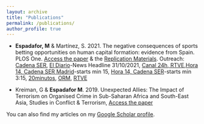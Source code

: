 ```yaml
---
layout: archive
title: "Publications"
permalink: /publications/
author_profile: true
---
```


- **Espadafor, M** & Martínez, S. 2021. The negative consequences of sports betting opportunities on human capital formation: evidence from Spain. PLOS One. [Access the paper](https://journals.plos.org/plosone/article/metrics?id=10.1371/journal.pone.0258857) & the [Replication Materials](https://doi.org/10.7910/DVN/K4NSBK). Outreach: [Cadena SER](https://cadenaser.com/ser/2021/10/31/sociedad/1635675473_674477.html), [El Diario](https://www.eldiario.es/sociedad/abrir-casas-apuestas-cerca-institutos-baja-rendimiento-escolar-barrios-humildes_1_8440297.html)-News Headline 31/10/2021, [Canal 24h, RTVE](),[Hora 14, Cadena SER Madrid](https://play.cadenaser.com/audio/regional_centro_hora14madrid_20211031_140509_143000/)-starts min 15, [Hora 14, Cadena SER](https://prisa-es.mc.tritondigital.com/BOLETINES_SER_PODCAST_1043_P/media/playser/audio/202110/31/1635678903_8194.mp3)-starts min 3:15, [20minutos](https://www.20minutos.es/noticia/4879784/0/casas-de-apuestas-y-rendimiento-escolar/), [ORM](https://www.orm.es/programas/turno-de-noche/turno-de-noche-mar-canizares-cuando-se-abre-una-casa-de-apuestas-en-los-barrios-desaventajados-la-nota-media-de-selectividad-baja-un-0-5/), [RTVE](https://www.rtve.es/noticias/20211107/casas-apuestas-proximidad-colegios-barrios/2211660.shtml) 

- Kreiman, G & **Espadafor M**. 2019. Unexpected Allies: The Impact of Terrorism on Organised Crime in Sub-Saharan Africa and South-East Asia, Studies in Conflict & Terrorism, [Access the paper](https://www.tandfonline.com/doi/full/10.1080/1057610X.2019.1678877?scroll=top&needAccess=true)

You can also find my articles on my [Google Scholar profile](https://scholar.google.com/citations?user=ehRMwhQAAAAJ&hl=es&oi=ao).

